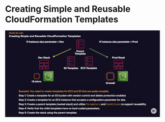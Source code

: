 # Creating Simple and Reusable CloudFormation Templates

![lab-reusable-template](images/lab-reusable-template.png)